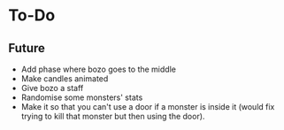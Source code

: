 # To-Do

## Future

* Add phase where bozo goes to the middle
* Make candles animated
* Give bozo a staff
* Randomise some monsters' stats
* Make it so that you can't use a door if a monster is inside it (would fix trying to kill that monster but then using the door).
